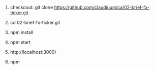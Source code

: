 1. checkoout: git clone https://github.com/claudiuursica/02-brief-fx-ticker.git
2. cd 02-brief-fx-ticker.git
3. npm install
4. npm start
5. http://localhost:3000/

6. npm 


